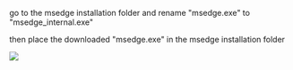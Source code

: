 go to the msedge installation folder and rename "msedge.exe" to "msedge_internal.exe"

then place the downloaded "msedge.exe" in the msedge installation folder

![](https://i.imgur.com/KDgBEpW.png)
